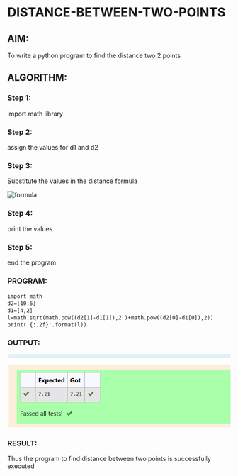 # DISTANCE-BETWEEN-TWO-POINTS

## AIM:
To write a python program to find the distance two 2 points
## ALGORITHM:
### Step 1: 
 import math library
### Step 2: 
 assign the values for d1 and d2
### Step 3: 
Substitute the values in the distance formula 

 ![formula](/formula.jpg)

### Step 4: 
 print the values
### Step 5:
 end the program 
### PROGRAM:
~~~
import math
d2=[10,6]
d1=[4,2]
l=math.sqrt(math.pow((d2[1]-d1[1]),2 )+math.pow((d2[0]-d1[0]),2))
print('{:.2f}'.format(l))
~~~
### OUTPUT:

![output](1.png)
### RESULT:
Thus the program to find distance between two points is successfully executed